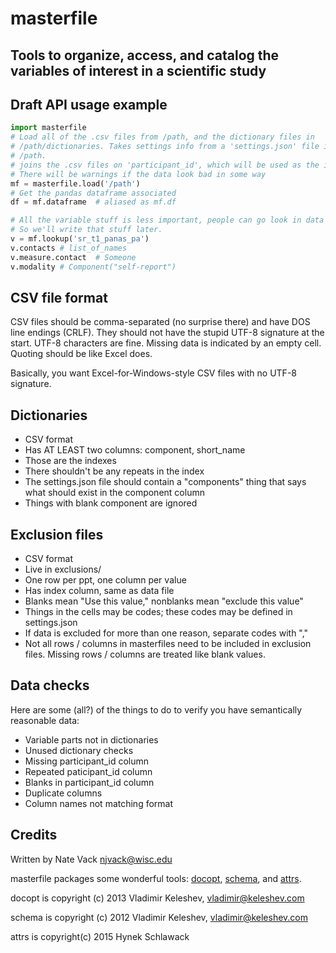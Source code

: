 # masterfile

## Tools to organize, access, and catalog the variables of interest in a scientific study

## Draft API usage example

```python
import masterfile
# Load all of the .csv files from /path, and the dictionary files in
# /path/dictionaries. Takes settings info from a 'settings.json' file in
# /path.
# joins the .csv files on 'participant_id', which will be used as the index
# There will be warnings if the data look bad in some way
mf = masterfile.load('/path')
# Get the pandas dataframe associated
df = mf.dataframe  # aliased as mf.df

# All the variable stuff is less important, people can go look in data dicts
# So we'll write that stuff later.
v = mf.lookup('sr_t1_panas_pa')
v.contacts # list_of_names
v.measure.contact  # Someone
v.modality # Component("self-report")
```

## CSV file format

CSV files should be comma-separated (no surprise there) and have DOS line endings (CRLF). They should not have the stupid UTF-8 signature at the start. UTF-8 characters are fine. Missing data is indicated by an empty cell. Quoting should be like Excel does.

Basically, you want Excel-for-Windows-style CSV files with no UTF-8 signature.

## Dictionaries

* CSV format
* Has AT LEAST two columns: component, short_name
* Those are the indexes
* There shouldn't be any repeats in the index
* The settings.json file should contain a "components" thing that says what should exist in the component column
* Things with blank component are ignored


## Exclusion files

* CSV format
* Live in exclusions/
* One row per ppt, one column per value
* Has index column, same as data file
* Blanks mean "Use this value," nonblanks mean "exclude this value"
* Things in the cells may be codes; these codes may be defined in settings.json
* If data is excluded for more than one reason, separate codes with ","
* Not all rows / columns in masterfiles need to be included in exclusion files. Missing rows / columns are treated like blank values.


## Data checks

Here are some (all?) of the things to do to verify you have semantically reasonable data:

* Variable parts not in dictionaries
* Unused dictionary checks
* Missing participant_id column
* Repeated paticipant_id column
* Blanks in participant_id column
* Duplicate columns
* Column names not matching format

## Credits

Written by Nate Vack <njvack@wisc.edu>

masterfile packages some wonderful tools: [docopt](https://github.com/docopt/docopt), [schema](https://github.com/halst/schema), and [attrs](https://github.com/python-attrs/attrs).

docopt is copyright (c) 2013 Vladimir Keleshev, vladimir@keleshev.com

schema is copyright (c) 2012 Vladimir Keleshev, vladimir@keleshev.com

attrs is copyright(c) 2015 Hynek Schlawack